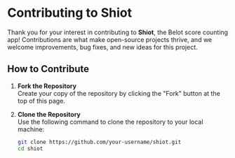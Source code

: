 # Contributing to Shiot

Thank you for your interest in contributing to **Shiot**, the Belot score counting app! Contributions are what make open-source projects thrive, and we welcome improvements, bug fixes, and new ideas for this project.

## How to Contribute

1. **Fork the Repository**  
   Create your copy of the repository by clicking the "Fork" button at the top of this page.

2. **Clone the Repository**  
   Use the following command to clone the repository to your local machine:
   ```bash
   git clone https://github.com/your-username/shiot.git
   cd shiot
